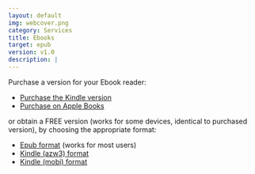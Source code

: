 ```yaml
---
layout: default
img: webcover.png
category: Services
title: Ebooks
target: epub
version: v1.0
description: |
---
```

  Purchase a version for your Ebook reader:
  <ul>
  <li><a href="https://www.amazon.com/Handbook-Administrative-Research-Evidence-based-Policy-ebook/dp/B08XSHGRW8/ref=sr_1_2?dchild=1&keywords=handbook+on+administrative&qid=1615822555&sr=8-2">Purchase the Kindle version</a></li>
  <li><a href="https://books.apple.com/us/book/handbook-on-using-administrative-data-for-research/id1556124899">Purchase on Apple Books</a></li>
  </ul>
  or obtain a FREE version (works for some devices, identical to purchased version), by choosing the appropriate format:
  <ul>
  <li><a href="https://admindatahandbook.mit.edu/ebook/v1.0/handbook.epub">Epub format</a> (works for most users)</li>
  <li><a href="https://admindatahandbook.mit.edu/ebook/v1.0/handbook.azw3">Kindle (azw3) format</a></li>
  <li><a href="https://admindatahandbook.mit.edu/ebook/v1.0/handbook.mobi">Kindle (mobi) format</a></li>
  </ul>